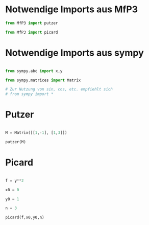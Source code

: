 # Notwendige Imports aus MfP3
```python
from MfP3 import putzer

from MfP3 import picard
```

# Notwendige Imports aus sympy

```python

from sympy.abc import x,y

from sympy.matrices import Matrix

# Zur Nutzung von sin, cos, etc. empfiehlt sich 
# from sympy import *

```

# Putzer

```python

M = Matrix([[1,-1], [1,3]])

putzer(M)

```

# Picard

```python

f = y**2

x0 = 0

y0 = 1

n = 3

picard(f,x0,y0,n)

```
